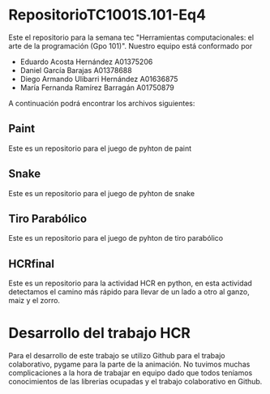 # RepositorioTC1001S.101-Eq4
 Este el repositorio para la semana tec "Herramientas computacionales: el arte de la programación (Gpo 101)". 
 Nuestro equipo está conformado por 
 - Eduardo Acosta Hernández         A01375206 
 - Daniel García Barajas            A01378688 
 - Diego Armando Ulibarri Hernández A01636875
 - María Fernanda  Ramírez Barragán A01750879
 
 A continuación podrá encontrar los archivos siguientes:
## Paint
 Este es un repositorio para el juego de pyhton de paint 
## Snake
 Este es un repositorio para el juego de pyhton de snake 
## Tiro Parabólico
 Este es un repositorio para el juego de pyhton de tiro parabólico
## HCRfinal
 Este es un repositorio para la actividad HCR en python, en esta actividad detectamos el camino más rápido para llevar de un lado a otro al ganzo, maiz y el zorro.

# Desarrollo del trabajo HCR
 Para el desarrollo de este trabajo se utilizo Github para el trabajo colaborativo, pygame para la parte de la animación. 
 No tuvimos muchas complicaciones a la hora de trabajar en equipo dado que todos teníamos conocimientos de las librerias ocupadas y el trabajo colaborativo en Github.
 
